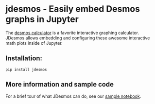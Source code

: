 # jdesmos - Easily embed Desmos graphs in Jupyter

The [desmos calculator](https://www.desmos.com/calculator) is a favorite interactive graphing calculator.  JDesmos allows embedding and configuring these awesome interactive math plots inside of Jupyter.

## Installation:

```pip install jdesmos```

## More information and sample code

For a brief tour of what JDesmos can do, see our [sample notebook](Demo.ipynb).
